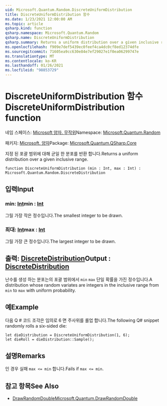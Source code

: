 ```yaml
---
uid: Microsoft.Quantum.Random.DiscreteUniformDistribution
title: DiscreteUniformDistribution 함수
ms.date: 1/23/2021 12:00:00 AM
ms.topic: article
qsharp.kind: function
qsharp.namespace: Microsoft.Quantum.Random
qsharp.name: DiscreteUniformDistribution
qsharp.summary: Returns a uniform distribution over a given inclusive range.
ms.openlocfilehash: f909e7def5439ec0feef4ca4dc0cf8ed12374dfe
ms.sourcegitcommit: 71605ea9cc630e84e7ef29027e1f0ea06299747e
ms.translationtype: MT
ms.contentlocale: ko-KR
ms.lasthandoff: 01/26/2021
ms.locfileid: "98853729"
---
```

# <a name="discreteuniformdistribution-function"></a><span data-ttu-id="1e921-102">DiscreteUniformDistribution 함수</span><span class="sxs-lookup"><span data-stu-id="1e921-102">DiscreteUniformDistribution function</span></span>

<span data-ttu-id="1e921-103">네임 스페이스: [Microsoft 양자. 무작위](xref:Microsoft.Quantum.Random)</span><span class="sxs-lookup"><span data-stu-id="1e921-103">Namespace: [Microsoft.Quantum.Random](xref:Microsoft.Quantum.Random)</span></span>

<span data-ttu-id="1e921-104">패키지: [Microsoft. 양자](https://nuget.org/packages/Microsoft.Quantum.QSharp.Core)</span><span class="sxs-lookup"><span data-stu-id="1e921-104">Package: [Microsoft.Quantum.QSharp.Core](https://nuget.org/packages/Microsoft.Quantum.QSharp.Core)</span></span>


<span data-ttu-id="1e921-105">지정 된 포괄 범위에 대해 균일 한 분포를 반환 합니다.</span><span class="sxs-lookup"><span data-stu-id="1e921-105">Returns a uniform distribution over a given inclusive range.</span></span>

```qsharp
function DiscreteUniformDistribution (min : Int, max : Int) : Microsoft.Quantum.Random.DiscreteDistribution
```


## <a name="input"></a><span data-ttu-id="1e921-106">입력</span><span class="sxs-lookup"><span data-stu-id="1e921-106">Input</span></span>

### <a name="min--int"></a><span data-ttu-id="1e921-107">min: [Int](xref:microsoft.quantum.lang-ref.int)</span><span class="sxs-lookup"><span data-stu-id="1e921-107">min : [Int](xref:microsoft.quantum.lang-ref.int)</span></span>

<span data-ttu-id="1e921-108">그릴 가장 작은 정수입니다.</span><span class="sxs-lookup"><span data-stu-id="1e921-108">The smallest integer to be drawn.</span></span>


### <a name="max--int"></a><span data-ttu-id="1e921-109">최대: [Int](xref:microsoft.quantum.lang-ref.int)</span><span class="sxs-lookup"><span data-stu-id="1e921-109">max : [Int](xref:microsoft.quantum.lang-ref.int)</span></span>

<span data-ttu-id="1e921-110">그릴 가장 큰 정수입니다.</span><span class="sxs-lookup"><span data-stu-id="1e921-110">The largest integer to be drawn.</span></span>



## <a name="output--discretedistribution"></a><span data-ttu-id="1e921-111">출력: [DiscreteDistribution](xref:Microsoft.Quantum.Random.DiscreteDistribution)</span><span class="sxs-lookup"><span data-stu-id="1e921-111">Output : [DiscreteDistribution](xref:Microsoft.Quantum.Random.DiscreteDistribution)</span></span>

<span data-ttu-id="1e921-112">난수를 생성 하는 분포는의 포괄 범위에서 `min` `max` 단일 확률을 가진 정수입니다.</span><span class="sxs-lookup"><span data-stu-id="1e921-112">A distribution whose random variates are integers in the inclusive range from `min` to `max` with uniform probability.</span></span>

## <a name="example"></a><span data-ttu-id="1e921-113">예</span><span class="sxs-lookup"><span data-stu-id="1e921-113">Example</span></span>

<span data-ttu-id="1e921-114">다음 Q # 코드 조각은 임의로 6 면 주사위를 롤업 합니다.</span><span class="sxs-lookup"><span data-stu-id="1e921-114">The following Q# snippet randomly rolls a six-sided die:</span></span>

```qsharp
let dieDistribution = DiscreteUniformDistribution(1, 6);
let dieRoll = dieDistribution::Sample();
```

## <a name="remarks"></a><span data-ttu-id="1e921-115">설명</span><span class="sxs-lookup"><span data-stu-id="1e921-115">Remarks</span></span>

<span data-ttu-id="1e921-116">인 경우 실패 `max <= min` 합니다.</span><span class="sxs-lookup"><span data-stu-id="1e921-116">Fails if `max <= min`.</span></span>

## <a name="see-also"></a><span data-ttu-id="1e921-117">참고 항목</span><span class="sxs-lookup"><span data-stu-id="1e921-117">See Also</span></span>

- [<span data-ttu-id="1e921-118">DrawRandomDouble</span><span class="sxs-lookup"><span data-stu-id="1e921-118">Microsoft.Quantum.DrawRandomDouble</span></span>](xref:Microsoft.Quantum.DrawRandomDouble)